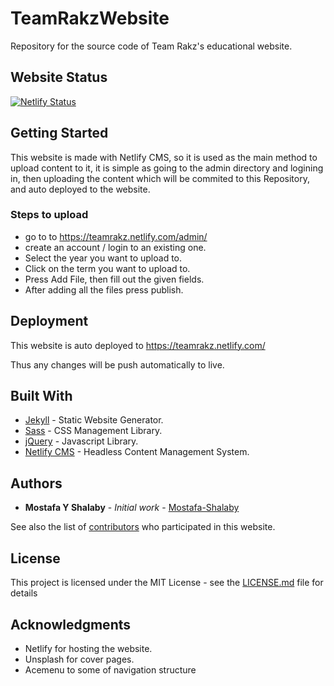 # TeamRakzWebsite

Repository for the source code of Team Rakz's educational website.

## Website Status

[![Netlify Status](https://api.netlify.com/api/v1/badges/11e7cfc2-b19e-4480-9694-cb03054f2d74/deploy-status)](https://app.netlify.com/sites/teamrakz/deploys)

## Getting Started

This website is made with Netlify CMS, so it is used as the main method to upload content to it, it is simple as going to the admin directory and logining in, then uploading the content which will be commited to this Repository, and auto deployed to the website.

### Steps to upload

* go to to https://teamrakz.netlify.com/admin/
* create an account / login to an existing one.
* Select the year you want to upload to.
* Click on the term you want to upload to.
* Press Add File, then fill out the given fields.
* After adding all the files press publish.

## Deployment

This website is auto deployed to https://teamrakz.netlify.com/

Thus any changes will be push automatically to live.

## Built With

* [Jekyll](https://github.com/jekyll/jekyll) - Static Website Generator.
* [Sass](https://sass-lang.com/) - CSS Management Library.
* [jQuery](https://jquery.com/) - Javascript Library.
* [Netlify CMS](https://github.com/netlify/netlify-cms/) - Headless Content Management System.

## Authors

* **Mostafa Y Shalaby** - *Initial work* - [Mostafa-Shalaby](https://github.com/Mostafa-Shalaby)

See also the list of [contributors](https://github.com/Mostafa-Shalaby/TeamRakzWebsite) who participated in this website.

## License

This project is licensed under the MIT License - see the [LICENSE.md](LICENSE.md) file for details

## Acknowledgments

* Netlify for hosting the website.
* Unsplash for cover pages.
* Acemenu to some of navigation structure 

